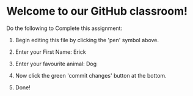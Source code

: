 # Welcome to our GitHub classroom!

Do the following to Complete this assignment:

1. Begin editing this file by clicking the 'pen' symbol above.

2. Enter your First Name:
Erick

3. Enter your favourite animal:
Dog

4. Now click the green 'commit changes' button at the bottom.

5. Done!

